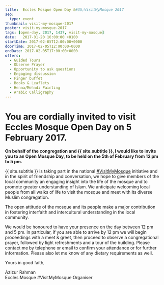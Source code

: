 ```yaml
---
title:  Eccles Mosque Open Day &#35;VisitMyMosque 2017
seo:
  type: event
thumbnail: visit-my-mosque-2017
poster: visit-my-mosque-2017
tags: [open-day, 2017, 1437, visit-my-mosque]
date:   2017-01-20 10:00:00 +0100
startDate: 2017-02-05T12:00:00+0000
doorTime: 2017-02-05T12:00:00+0000
endDate: 2017-02-05T17:00:00+0000
offers:
  - Guided Tours
  - Observe Prayer
  - Opportunity to ask questions
  - Engaging discussion
  - Finger buffet
  - Books & Leaflets
  - Henna/Mehndi Painting
  - Arabic Calligraphy
---
```


# You are cordially invited to visit Eccles Mosque Open Day on 5 February 2017.

**On behalf of the congregation and {{ site.subtitle }}, I would like to invite you to an Open Mosque Day, to be held on the 5th of February from 12 pm to 5 pm.**

{{ site.subtitle }} is taking part in the national [#VisitMyMosque](http://www.visitmymosque.org) initiative and in the spirit of friendship and conversation, we hope to give members of the local community an engaging insight into the life of the mosque and to promote greater understanding of Islam. We anticipate welcoming local people from all walks of life to visit the mosque and meet with its diverse Muslim congregation.

The open attitude of the mosque and its people make a major contribution in fostering interfaith and intercultural understanding in the local community.

We would be honoured to have your presence on the day between 12 pm and 5 pm. In particular, if you are able to arrive by 12 pm we will begin proceedings with a meet & greet, then proceed to observe a congregational prayer, followed by light refreshments and a tour of the building. Please contact me by telephone or email to confirm your attendance or for further information. Please also let me know of any dietary requirements as well.

Yours in good faith,

Azizur Rahman <br/>
Eccles Mosque &#35;VisitMyMosque Organiser
